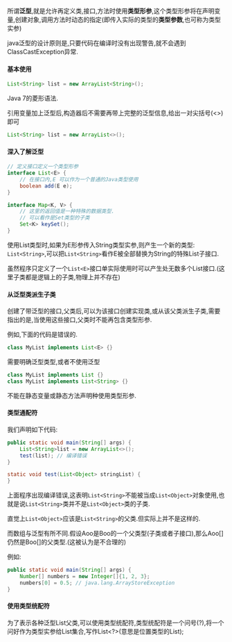 所谓**泛型**,就是允许再定义类,接口,方法时使用**类型形参**,这个类型形参将在声明变量,创建对象,调用方法时动态的指定(即传入实际的类型的**类型参数**,也可称为类型实参)

java泛型的设计原则是,只要代码在编译时没有出现警告,就不会遇到ClassCastException异常.

#### 基本使用

```java
List<String> list = new ArrayList<String>();
```

Java 7的菱形语法.

引用变量加上泛型后,构造器后不需要再带上完整的泛型信息,给出一对尖括号(<>)即可

```java
List<String> list = new ArrayList<>();
```

#### 深入了解泛型

```java
// 定义接口定义一个类型形参
interface List<E> {
    // 在接口内,E 可以作为一个普通的Java类型使用
    boolean add(E e);
}

interface Map<K, V> {
    // 这里的返回值是一种特殊的数据类型.
    // 可以看作是Set类型的子类
    Set<K> keySet(); 
}
```

使用List类型时,如果为E形参传入String类型实参,则产生一个新的类型: `List<String>`,可以把`List<String>`看作E被全部替换为String的特殊List子接口.

虽然程序只定义了一个`List<E>`接口单实际使用时可以产生处无数多个List接口.(这里子类都是逻辑上的子类,物理上并不存在)

#### 从泛型类派生子类

创建了带泛型的接口,父类后,可以为该接口创建实现类,或从该父类派生子类,需要指出的是,当使用这些接口,父类时不能再包含类型形参.

例如,下面的代码是错误的.

```java
class MyList implements List<E> {}
```

需要明确泛型类型,或者不使用泛型

```java
class MyList implements List {}
class MyList implements List<String> {}
```

不能在静态变量或静态方法声明种使用类型形参.

#### 类型通配符

我们声明如下代码:

```java
public static void main(String[] args) {
    List<String>list = new ArrayList<>();
    test(list); // 编译错误
}

static void test(List<Object> stringList) {
}
```

上面程序出现编译错误,这表明`List<String>`不能被当成`List<Object>`对象使用,也就是说`List<String>`类并不是`List<Object>`类的子类.

直觉上`List<Object>`应该是`List<String>`的父类.但实际上并不是这样的.

而数组与泛型有所不同.假设Aoo是Boo的一个父类型(子类或者子接口),那么Aoo[]仍然是Boo[]的父类型.(这被认为是不合理的)

例如: 

```java
public static void main(String[] args) {
    Number[] numbers = new Integer[]{1, 2, 3};
    numbers[0] = 0.5; // java.lang.ArrayStoreException
}
```

#### 使用类型统配符

为了表示各种泛型List父类,可以使用类型统配符,类型统配符是一个问号(?),将一个问好作为类型实参给List集合,写作List<?>(意思是位置类型的List);





